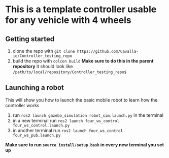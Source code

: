 # This is a template controller usable for any vehicle with 4 wheels

## Getting started
1. clone the repo with `git clone https://github.com/Cavalla-io/Controller_testing_repo`
2. build the repo with `colcon build` **Make sure to do this in the parent repository** it should look like `/path/to/local/repository/Controller_testing_repo$`

## Launching a robot
This will show you how to launch the basic mobile robot to learn how the controller works
1. run `ros2 launch gazebo_simulation robot_sim.launch.py` in the terminal
2. in a new terminal run `ros2 launch four_ws_control four_ws_control.launch.py`
3. in another terminal run `ros2 launch four_ws_control four_ws_pub.launch.py`
   
**Make sure to run `source install/setup.bash` in every new terminal you set up**

